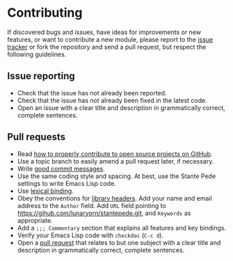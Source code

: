 Contributing
============

If discovered bugs and issues, have ideas for improvements or new features, or
want to contribute a new module, please report to the [issue tracker][1] or fork
the repository and send a pull request, but respect the following guidelines.

Issue reporting
---------------

* Check that the issue has not already been reported.
* Check that the issue has not already been fixed in the latest code.
* Open an issue with a clear title and description in grammatically correct,
  complete sentences.

Pull requests
-------------

* Read [how to properly contribute to open source projects on GitHub][2].
* Use a topic branch to easily amend a pull request later, if necessary.
* Write [good commit messages][3].
* Use the same coding style and spacing.  At best, use the Stante Pede settings
  to write Emacs Lisp code.
* Use [lexical binding][4].
* Obey the conventions for [library headers][5].  Add your name and email
  address to the ``Author`` field.  Add ``URL`` field pointing to
  https://gihub.com/lunaryorn/stantepede.git, and ``Keywords`` as appropriate.
* Add a `;;; Commentary` section that explains all features and key bindings.
* Verify your Emacs Lisp code with `checkdoc` (`C-c d`).
* Open a [pull request][6] that relates to but one subject with a clear title
  and description in grammatically correct, complete sentences.


[1]: https://github.com/lunaryorn/stante-pede/issues
[2]: http://gun.io/blog/how-to-github-fork-branch-and-pull-request
[3]: http://tbaggery.com/2008/04/19/a-note-about-git-commit-messages.html
[4]: http://www.gnu.org/software/emacs/manual/html_node/elisp/Lexical-Binding.html
[5]: http://www.gnu.org/software/emacs/manual/html_node/elisp/Library-Headers.html
[6]: https://help.github.com/articles/using-pull-requests
